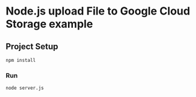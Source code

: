 # Node.js upload File to Google Cloud Storage example

## Project Setup
```
npm install
```
### Run
```
node server.js
```
